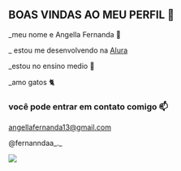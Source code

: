## BOAS VINDAS AO MEU PERFIL 💜

_meu nome e Angella Fernanda 🌸

_ estou me desenvolvendo na [Alura](https://www.alura.com.br)

_estou no ensino medio 🎒

_amo gatos 🐈

### você pode entrar em contato comigo 📫

angellafernanda13@gmail.com

@fernanndaa_._

![](https://media.tenor.com/QUSMUwP4DX4AAAAi/plink-cat-blink.gif)






